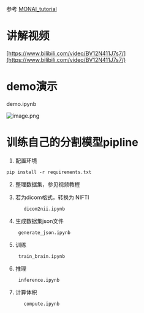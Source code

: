 参考
[MONAI_tutorial](https://github.com/Project-MONAI/tutorials/blob/main/3d_segmentation/unetr_btcv_segmentation_3d.ipynb)
# 讲解视频
[https://www.bilibili.com/video/BV12N411J7s7/](https://www.bilibili.com/video/BV12N411J7s7/)
# demo演示
demo.ipynb

![image.png](https://cdn.nlark.com/yuque/0/2024/png/28587781/1705987642909-6b2295c2-0a99-44e8-a111-d85b94b078d3.png#averageHue=%23bfd8db&clientId=ub75aaa61-1668-4&from=paste&height=651&id=ubdb04450&originHeight=976&originWidth=2000&originalType=binary&ratio=1.5&rotation=0&showTitle=false&size=340779&status=done&style=none&taskId=u5d6da9a3-db56-4e21-b35e-50cceffcfaf&title=&width=1333.3333333333333)

# 训练自己的分割模型pipline

1. 配置环境
```
pip install -r requirements.txt
```

2. 整理数据集，参见视频教程
3. 若为dicom格式，转换为 NIFTI 

 	      dicom2nii.ipynb

4. 生成数据集json文件

        generate_json.ipynb

5. 训练

        train_brain.ipynb

6. 推理

        inference.ipynb

7. 计算体积

 	      compute.ipynb
